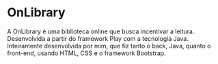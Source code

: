# OnLibrary
A OnLibrary é uma biblioteca online que busca incentivar a leitura. Desenvolvida a partir do framework Play com a tecnologia Java. Inteiramente desenvolvida por mim, que fiz tanto o back, Java, quanto o front-end, usando HTML, CSS e o framework Bootstrap.
